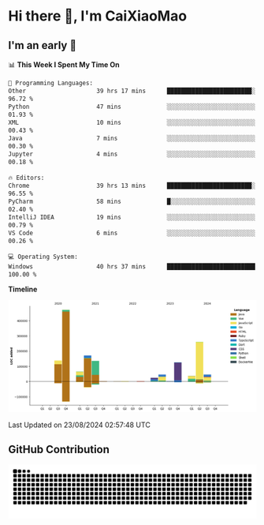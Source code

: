 # Hi there 👋, I'm CaiXiaoMao

## I'm an early 🐤
<!--START_SECTION:waka-->
📊 **This Week I Spent My Time On** 

```text
💬 Programming Languages: 
Other                    39 hrs 17 mins      ████████████████████████░   96.72 % 
Python                   47 mins             ░░░░░░░░░░░░░░░░░░░░░░░░░   01.93 % 
XML                      10 mins             ░░░░░░░░░░░░░░░░░░░░░░░░░   00.43 % 
Java                     7 mins              ░░░░░░░░░░░░░░░░░░░░░░░░░   00.30 % 
Jupyter                  4 mins              ░░░░░░░░░░░░░░░░░░░░░░░░░   00.18 % 

🔥 Editors: 
Chrome                   39 hrs 13 mins      ████████████████████████░   96.55 % 
PyCharm                  58 mins             █░░░░░░░░░░░░░░░░░░░░░░░░   02.40 % 
IntelliJ IDEA            19 mins             ░░░░░░░░░░░░░░░░░░░░░░░░░   00.79 % 
VS Code                  6 mins              ░░░░░░░░░░░░░░░░░░░░░░░░░   00.26 % 

💻 Operating System: 
Windows                  40 hrs 37 mins      █████████████████████████   100.00 % 
```

**Timeline**

![Lines of Code chart](https://raw.githubusercontent.com/caixiaomao/caixiaomao/main/assets/bar_graph.png)


 Last Updated on 23/08/2024 02:57:48 UTC
<!--END_SECTION:waka-->

## GitHub Contribution
<picture>
  <source media="(prefers-color-scheme: dark)" srcset="/dist/snake/github-contribution-grid-snake-dark.svg" />
  <source media="(prefers-color-scheme: light)" srcset="/dist/snake/github-contribution-grid-snake.svg" />
  <img alt="github contribution grid snake animation" src="/dist/snake/github-contribution-grid-snake.svg" />
</picture>
